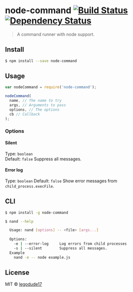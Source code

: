 # node-command [![Build Status][travis-badge]][travis-link] [![Dependency Status][gemnasium-badge]][gemnasium-link]
> A command runner with node support.

## Install

```sh
$ npm install --save node-command
```


## Usage

```js
var nodeCommand = require('node-command');

nodeCommand(
  name, // The name to try
  args, // Arguments to pass
  options, // The options
  cb // Callback
);
```
### Options
#### Silent
Type: `boolean`  
Default: `false`
Suppress all messages.
#### Error log
Type: `boolean`
Default: `false`
Show error messages from `child_process.execFile`.
## CLI

```sh
$ npm install -g node-command
```

```sh
$ nand --help

  Usage: nand [options] -- <file> [args...]
  
  Options:
    -e | --error-log     Log errors from child processes
    -s | --silent        Suppress all messages.
  Example
    nand -e -- node example.js
```
## License

MIT © [legodude17](https://github.com/legodude17)

[travis-badge]: http://img.shields.io/travis/node-command.svg?style=flat-square
[travis-link]: https://travis-ci.org/node-command

[gemnasium-badge]: http://img.shields.io/gemnasium/node-command.svg?style=flat-square
[gemnasium-link]: https://gemnasium.com/node-command
